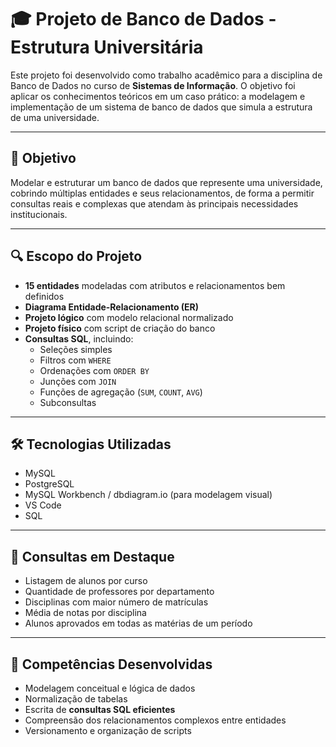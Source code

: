 # 🎓 Projeto de Banco de Dados - Estrutura Universitária

Este projeto foi desenvolvido como trabalho acadêmico para a disciplina de Banco de Dados no curso de **Sistemas de Informação**. O objetivo foi aplicar os conhecimentos teóricos em um caso prático: a modelagem e implementação de um sistema de banco de dados que simula a estrutura de uma universidade.

---

## 🧠 Objetivo

Modelar e estruturar um banco de dados que represente uma universidade, cobrindo múltiplas entidades e seus relacionamentos, de forma a permitir consultas reais e complexas que atendam às principais necessidades institucionais.

---

## 🔍 Escopo do Projeto

- **15 entidades** modeladas com atributos e relacionamentos bem definidos  
- **Diagrama Entidade-Relacionamento (ER)**  
- **Projeto lógico** com modelo relacional normalizado  
- **Projeto físico** com script de criação do banco  
- **Consultas SQL**, incluindo:
  - Seleções simples
  - Filtros com `WHERE`
  - Ordenações com `ORDER BY`
  - Junções com `JOIN`
  - Funções de agregação (`SUM`, `COUNT`, `AVG`)
  - Subconsultas

---

## 🛠️ Tecnologias Utilizadas

- MySQL  
- PostgreSQL  
- MySQL Workbench / dbdiagram.io (para modelagem visual)  
- VS Code  
- SQL

---

## 🧩 Consultas em Destaque

- Listagem de alunos por curso  
- Quantidade de professores por departamento  
- Disciplinas com maior número de matrículas  
- Média de notas por disciplina  
- Alunos aprovados em todas as matérias de um período  

---

## 🧠 Competências Desenvolvidas

- Modelagem conceitual e lógica de dados  
- Normalização de tabelas  
- Escrita de **consultas SQL eficientes**  
- Compreensão dos relacionamentos complexos entre entidades  
- Versionamento e organização de scripts
